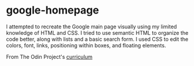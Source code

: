# google-homepage

I attempted to recreate the Google main page visually using my limited knowledge of HTML and CSS.
I tried to use semantic HTML to organize the code better, along with lists and a basic search form.
I used CSS to edit the colors, font, links, positioning within boxes, and floating elements.

From The Odin Project's [curriculum](http://www.theodinproject.com/courses/web-development-101/lessons/html-css)
